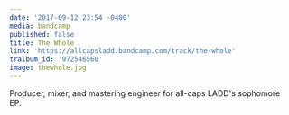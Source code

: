 ```yaml
---
date: '2017-09-12 23:54 -0400'
media: bandcamp
published: false
title: The Whole
link: 'https://allcapsladd.bandcamp.com/track/the-whole'
tralbum_id: '972546560'
image: thewhole.jpg
---
```

Producer, mixer, and mastering engineer for all-caps LADD's sophomore EP.
